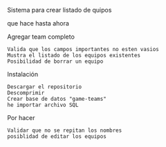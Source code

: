Sistema para crear listado de quipos

que hace hasta ahora

Agregar team completo

    Valida que los campos importantes no esten vasios
    Mustra el listado de los equipos existentes
    Posibilidad de borrar un equipo
Instalación 

    Descargar el repositorio
    Descomprimir
    Crear base de datos "game-teams"
    he importar archivo SQL

Por hacer

    Validar que no se repitan los nombres
    posiblidad de editar los equipos
